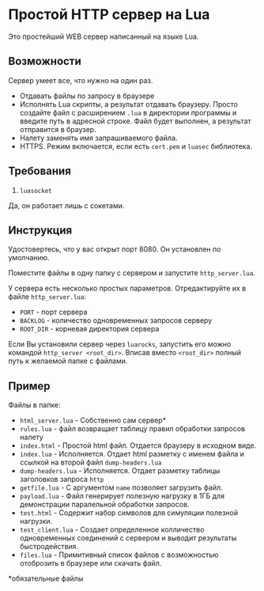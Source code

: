 # Простой HTTP сервер на Lua

Это простейший WEB сервер написанный на языке Lua.

## Возможности
Сервер умеет все, что нужно на один раз.
* Отдавать файлы по запросу в браузере
* Исполнять Lua скрипты, а результат отдавать браузеру. Просто создайте файл с расширением `.lua` в директории программы и введите путь в адресной строке. Файл будет выполнен, а результат отправится в браузер.
* Налету заменять имя запрашиваемого файла.
* HTTPS. Режим включается, если есть `cert.pem` и `luasec` библиотека.

## Требования

1. `luasocket`

Да, он работает лишь с сокетами.

## Инструкция

Удостовертесь, что у вас открыт порт 8080. Он установлен по умолчанию.

Поместите файлы в одну папку с сервером и запустите `http_server.lua`.

У сервера есть несколько простых параметров. Отредактируйте их в файле `http_server.lua`:
- `PORT` - порт сервера
- `BACKLOG` - количество одновременных запросов серверу
- `ROOT_DIR` - корневая директория сервера

Если Вы установили сервер через `luarocks`, запустить его можно командой `http_server <root_dir>`. Вписав вместо `<root_dir>` полный путь к желаемой папке с файлами.

## Пример

Файлы в папке:
- `html_server.lua` - Собственно сам сервер*
- `rules.lua` - файл возвращает таблицу правил обработки запросов налету
- `index.html` - Простой html файл. Отдается браузеру в исходном виде.
- `index.lua` - Исполняется. Отдает html разметку с именем файла и ссылкой на второй файл `dump-headers.lua`
- `dump-headers.lua` - Исполняется. Отдает разметку таблицы заголовков запроса `http`
- `getfile.lua` - С аргументом `name` позволяет загрузить файл.
- `payload.lua` - Файл генерирует полезную нагрузку в 1ГБ для демонстрации паралельной обработки запросов.
- `test.html` - Содержит набор символов для симуляции полезной нагрузки.
- `test_client.lua` - Создает определенное колличество одновременных соединений с сервером и выводит результаты быстродействия.
- `files.lua` - Примитивный список файлов с возможностью отоброзить в браузере или скачать файл.

*обязательные файлы
